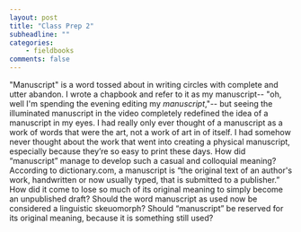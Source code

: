 ```yaml
---
layout: post
title: "Class Prep 2"
subheadline: ""
categories:
    - fieldbooks
comments: false
---
```

"Manuscript" is a word tossed about in writing circles with complete and utter abandon. I wrote a chapbook and refer to it as my manuscript-- "oh, well I'm spending the evening editing my *manuscript*,"-- but seeing the illuminated manuscript in the video completely redefined the idea of a manuscript in my eyes. I had really only ever thought of a manuscript as a work of words that were the art, not a work of art in of itself. I had somehow never thought about the work that went into creating a physical manuscript, especially because they’re so easy to print these days. How did “manuscript” manage to develop such a casual and colloquial meaning? According to dictionary.com, a manuscript is “the original text of an author's work, handwritten or now usually typed, that is submitted to a publisher.” How did it come to lose so much of its original meaning to simply become an unpublished draft? Should the word manuscript as used now be considered a linguistic skeuomorph? Should “manuscript” be reserved for its original meaning, because it is something still used?